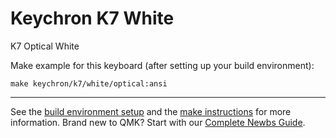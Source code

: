 # Keychron K7 White

K7 Optical White

Make example for this keyboard (after setting up your build environment):

    make keychron/k7/white/optical:ansi

* * *

See the [build environment setup](https://docs.qmk.fm/#/getting_started_build_tools) and the [make instructions](https://docs.qmk.fm/#/getting_started_make_guide) for more information. Brand new to QMK? Start with our [Complete Newbs Guide](https://docs.qmk.fm/#/newbs).
